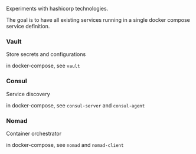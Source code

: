Experiments with hashicorp technologies.

The goal is to have all existing services running in a single docker compose service definition.

### Vault

Store secrets and configurations

in docker-compose, see `vault`

### Consul 

Service discovery

in docker-compose, see `consul-server` and `consul-agent`

### Nomad

Container orchestrator

in docker-compose, see `nomad` and `nomad-client`
